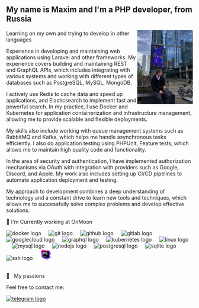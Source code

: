 <h2 align="left">My name is Maxim and I'm a PHP developer, from Russia</h2>

<p>
    <img align="right" height="200" width="150" src="/image/jUbXeuHEHu4.jpg"/>

Learning on my own and trying to develop in other languages
	<article>
Experience in developing and maintaining web applications using Laravel and other frameworks. My experience covers building and maintaining REST and GraphQL APIs, which includes integrating with various systems and working with different types of databases such as PostgreSQL, MySQL, MongoDB.

I actively use Redis to cache data and speed up applications, and Elasticsearch to implement fast and powerful search. In my practice, I use Docker and Kubernetes for application containerization and infrastructure management, allowing me to provide scalable and flexible deployments.

My skills also include working with queue management systems such as RabbitMQ and Kafka, which helps me handle asynchronous tasks efficiently. I also do application testing using PHPUnit, Feature tests, which allows me to maintain high quality code and functionality.

In the area of security and authentication, I have implemented authorization mechanisms via OAuth with integration with providers such as Google, Discord, and Apple. My work also includes setting up CI/CD pipelines to automate application deployment and testing.

My approach to development combines a deep understanding of technology and a constant drive to learn new tools and techniques, which allows me to successfully solve complex problems and develop effective solutions.
	</article>
</p>

<p align="left">
	🔭 I'm Currently working at OnMoon<br>
</p>

<div align="left">
	<img src="https://cdn.jsdelivr.net/gh/devicons/devicon/icons/docker/docker-original.svg" height="30" alt="docker logo"  />
	<img width="12" />
	<img src="https://cdn.jsdelivr.net/gh/devicons/devicon/icons/git/git-original.svg" height="30" alt="git logo"  />
	<img width="12" />
	<img src="https://cdn.jsdelivr.net/gh/devicons/devicon/icons/github/github-original.svg" height="30" alt="github logo"  />
	<img width="12" />
	<img src="https://cdn.jsdelivr.net/gh/devicons/devicon/icons/gitlab/gitlab-original.svg" height="30" alt="gitlab logo"  />
	<img width="12" />
	<img src="https://cdn.jsdelivr.net/gh/devicons/devicon/icons/googlecloud/googlecloud-original.svg" height="30" alt="googlecloud logo"  />
	<img width="12" />
	<img src="https://cdn.jsdelivr.net/gh/devicons/devicon/icons/graphql/graphql-plain.svg" height="30" alt="graphql logo"  />
	<img width="12" />
	<img src="https://cdn.jsdelivr.net/gh/devicons/devicon/icons/kubernetes/kubernetes-plain.svg" height="30" alt="kubernetes logo"  />
	<img width="12" />
	<img src="https://cdn.jsdelivr.net/gh/devicons/devicon/icons/linux/linux-original.svg" height="30" alt="linux logo"  />
	<img width="12" />
	<img src="https://cdn.jsdelivr.net/gh/devicons/devicon/icons/mysql/mysql-original.svg" height="30" alt="mysql logo"  />
	<img width="12" />
	<img src="https://cdn.jsdelivr.net/gh/devicons/devicon/icons/nodejs/nodejs-original.svg" height="30" alt="nodejs logo"  />
	<img width="12" />
	<img src="https://cdn.jsdelivr.net/gh/devicons/devicon/icons/postgresql/postgresql-original.svg" height="30" alt="postgresql logo"  />
	<img width="12" />
	<img src="https://cdn.jsdelivr.net/gh/devicons/devicon/icons/sqlite/sqlite-original.svg" height="30" alt="sqlite logo"  />
	<img width="12" />
	<img src="https://cdn.jsdelivr.net/gh/devicons/devicon/icons/ssh/ssh-original.svg" height="30" alt="ssh logo"  />
	<img width="12" />
	<img src="https://raw.githubusercontent.com/devicons/devicon/6910f0503efdd315c8f9b858234310c06e04d9c0/icons/phpstorm/phpstorm-original.svg" height="30" alt="vscode logo"  />
	<img width="12" />
</div>

<br clear="both">

🧡 &nbsp;&nbsp;My passions

Feel free to contact me:
<div align="left">
	<a href="https://t.me/maxxi228" target="_blank">
		<img src="https://img.shields.io/static/v1?message=Telegram&logo=telegram&label=&color=2CA5E0&logoColor=white&labelColor=&style=for-the-badge" height="35" alt="telegram logo"  />
	</a>
</div>
